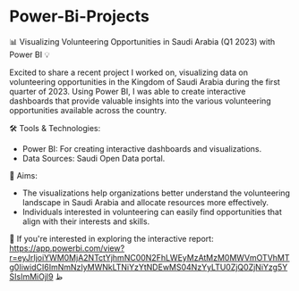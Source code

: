 # Power-Bi-Projects

📊 Visualizing Volunteering Opportunities in Saudi Arabia (Q1 2023) with Power BI 💡

Excited to share a recent project I worked on, visualizing data on volunteering opportunities in the Kingdom of Saudi Arabia during the first quarter of 2023. Using Power BI, I was able to create interactive dashboards that provide valuable insights into the various volunteering opportunities available across the country.

🛠️ Tools & Technologies:
- Power BI: For creating interactive dashboards and visualizations.
- Data Sources: Saudi Open Data portal.


 🌟 Aims:
- The visualizations help organizations better understand the volunteering landscape in Saudi Arabia and allocate resources more effectively.
- Individuals interested in volunteering can easily find opportunities that align with their interests and skills.

🙌 If you're interested in exploring the interactive report:
https://app.powerbi.com/view?r=eyJrIjoiYWM0MjA2NTctYjhmNC00N2FhLWEyMzAtMzM0MWVmOTVhMTg0IiwidCI6ImNmNzIyMWNkLTNiYzYtNDEwMS04NzYyLTU0ZjQ0ZjNiYzg5YSIsImMiOjl9
ظ
